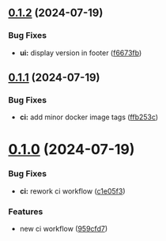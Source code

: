 ## [0.1.2](https://github.com/l4rm4nd/VoucherVault/compare/v0.1.1...v0.1.2) (2024-07-19)


### Bug Fixes

* **ui:** display version in footer ([f6673fb](https://github.com/l4rm4nd/VoucherVault/commit/f6673fbc461795c1487b54e2012e1b573319d3bc))



## [0.1.1](https://github.com/l4rm4nd/VoucherVault/compare/v0.1.0...v0.1.1) (2024-07-19)


### Bug Fixes

* **ci:** add minor docker image tags ([ffb253c](https://github.com/l4rm4nd/VoucherVault/commit/ffb253ca1755aefd9140dd3d779e030eacd41ec1))



# [0.1.0](https://github.com/l4rm4nd/VoucherVault/compare/959cfd74a73fa2c394770de08aa8e1dcb8fac8bc...v0.1.0) (2024-07-19)


### Bug Fixes

* **ci:** rework ci workflow ([c1e05f3](https://github.com/l4rm4nd/VoucherVault/commit/c1e05f3b470c5ce7b9c3180c9df596f539576702))


### Features

* new ci workflow ([959cfd7](https://github.com/l4rm4nd/VoucherVault/commit/959cfd74a73fa2c394770de08aa8e1dcb8fac8bc))



